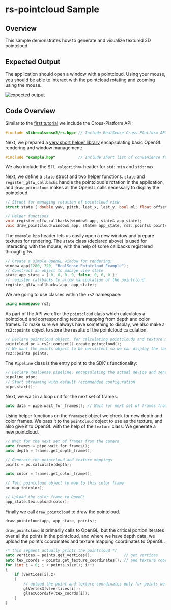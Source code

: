 # rs-pointcloud Sample

## Overview

This sample demonstrates how to generate and visualize textured 3D pointcloud.

## Expected Output
The application should open a window with a pointcloud. Using your mouse, you should be able to interact with the pointcloud  rotating and zooming using the mouse.

![expected output](https://raw.githubusercontent.com/wiki/IntelRealSense/librealsense/res/point-cloud-expected.png)

## Code Overview

Similar to the [first tutorial](../capture/) we include the Cross-Platform API:
```cpp
#include <librealsense2/rs.hpp> // Include RealSense Cross Platform API
```

Next, we prepared a [very short helper library](../example.hpp) encapsulating basic OpenGL rendering and window management:
```cpp
#include "example.hpp"          // Include short list of convenience functions for rendering
```

We also include the STL `<algorithm>` header for `std::min` and `std::max`.

Next, we define a `state` struct and two helper functions. `state` and `register_glfw_callbacks` handle the pointcloud's rotation in the application, and `draw_pointcloud` makes all the OpenGL calls necessary to display the pointcloud.
```cpp
// Struct for managing rotation of pointcloud view
struct state { double yaw, pitch, last_x, last_y; bool ml; float offset_x, offset_y; texture tex; };

// Helper functions
void register_glfw_callbacks(window& app, state& app_state);
void draw_pointcloud(window& app, state& app_state, rs2::points& points);
```

The `example.hpp` header lets us easily open a new window and prepare textures for rendering. The `state` class (declared above) is used for interacting with the mouse, with the help of some callbacks registered through glfw.
```cpp
// Create a simple OpenGL window for rendering:
window app(1280, 720, "RealSense Pointcloud Example");
// Construct an object to manage view state
state app_state = { 0, 0, 0, 0, false, 0, 0, 0 };
// register callbacks to allow manipulation of the pointcloud
register_glfw_callbacks(app, app_state);
```

We are going to use classes within the `rs2` namespace:
```cpp
using namespace rs2;
```

As part of the API we offer the `pointcloud` class which calculates a pointcloud and corresponding texture mapping from depth and color frames. To make sure we always have something to display, we also make a `rs2::points` object to store the results of the pointcloud calculation.
```cpp
// Declare pointcloud object, for calculating pointclouds and texture mappings
pointcloud pc = rs2::context().create_pointcloud();
// We want the points object to be persistent so we can display the last cloud when a frame drops
rs2::points points;
```

The `Pipeline` class is the entry point to the SDK's functionality:
```cpp
// Declare RealSense pipeline, encapsulating the actual device and sensors
pipeline pipe;
// Start streaming with default recommended configuration
pipe.start();
```

Next, we wait in a loop unit for the next set of frames:
```cpp
auto data = pipe.wait_for_frames(); // Wait for next set of frames from the camera
```

Using helper functions on the `frameset` object we check for new depth and color frames. We pass it to the `pointcloud` object to use as the texture, and also give it to OpenGL with the help of the `texture` class. We generate a new pointcloud.
```cpp
// Wait for the next set of frames from the camera
auto frames = pipe.wait_for_frames();
auto depth = frames.get_depth_frame();

// Generate the pointcloud and texture mappings
points = pc.calculate(depth);

auto color = frames.get_color_frame();

// Tell pointcloud object to map to this color frame
pc.map_to(color);

// Upload the color frame to OpenGL
app_state.tex.upload(color);

```

Finally we call `draw_pointcloud` to draw the pointcloud.
```cpp
draw_pointcloud(app, app_state, points);
```

`draw_pointcloud` is primarily calls to OpenGL, but the critical portion iterates over all the points in the pointcloud, and where we have depth data, we upload the point's coordinates and texture mapping coordinates to OpenGL.
```cpp
/* this segment actually prints the pointcloud */
auto vertices = points.get_vertices();              // get vertices
auto tex_coords = points.get_texture_coordinates(); // and texture coordinates
for (int i = 0; i < points.size(); i++)
{
    if (vertices[i].z)
    {
        // upload the point and texture coordinates only for points we have depth data for
        glVertex3fv(vertices[i]);
        glTexCoord2fv(tex_coords[i]);
    }
}
```
